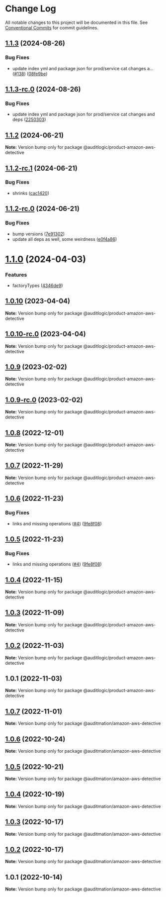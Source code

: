 # Change Log

All notable changes to this project will be documented in this file.
See [Conventional Commits](https://conventionalcommits.org) for commit guidelines.

## [1.1.3](https://github.com/auditlogic/product/compare/@auditlogic/product-amazon-aws-detective@1.1.2...@auditlogic/product-amazon-aws-detective@1.1.3) (2024-08-26)


### Bug Fixes

* update index yml and package json for prod/service cat changes a… ([#138](https://github.com/auditlogic/product/issues/138)) ([08fe9be](https://github.com/auditlogic/product/commit/08fe9beb1c8457462a19bc69caa02e6212d97e1a))





## [1.1.3-rc.0](https://github.com/auditlogic/product/compare/@auditlogic/product-amazon-aws-detective@1.1.2...@auditlogic/product-amazon-aws-detective@1.1.3-rc.0) (2024-08-26)


### Bug Fixes

* update index yml and package json for prod/service cat changes and deps ([2250303](https://github.com/auditlogic/product/commit/225030363a363608240135b7ebed386b28f01e4b))





## [1.1.2](https://github.com/auditlogic/product/compare/@auditlogic/product-amazon-aws-detective@1.1.2-rc.1...@auditlogic/product-amazon-aws-detective@1.1.2) (2024-06-21)

**Note:** Version bump only for package @auditlogic/product-amazon-aws-detective





## [1.1.2-rc.1](https://github.com/auditlogic/product/compare/@auditlogic/product-amazon-aws-detective@1.1.2-rc.0...@auditlogic/product-amazon-aws-detective@1.1.2-rc.1) (2024-06-21)


### Bug Fixes

* shrinks ([cac1420](https://github.com/auditlogic/product/commit/cac14200fefcd8183ab69fe89a47bd3f70f563e9))





## [1.1.2-rc.0](https://github.com/auditlogic/product/compare/@auditlogic/product-amazon-aws-detective@1.1.0...@auditlogic/product-amazon-aws-detective@1.1.2-rc.0) (2024-06-21)


### Bug Fixes

* bump versions ([7e91302](https://github.com/auditlogic/product/commit/7e913023b8b312150ed7762c32fbbe616be71de5))
* update all deps as well, some weirdness ([e0f4a86](https://github.com/auditlogic/product/commit/e0f4a864714e2d3de6bbf3da014d5312fe53be2f))





# [1.1.0](https://github.com/auditlogic/product/compare/@auditlogic/product-amazon-aws-detective@1.0.10...@auditlogic/product-amazon-aws-detective@1.1.0) (2024-04-03)


### Features

* factoryTypes ([4346de9](https://github.com/auditlogic/product/commit/4346de92693aee892fccf725338ffc7b80ab182b))





## [1.0.10](https://github.com/auditlogic/product/compare/@auditlogic/product-amazon-aws-detective@1.0.9...@auditlogic/product-amazon-aws-detective@1.0.10) (2023-04-04)

**Note:** Version bump only for package @auditlogic/product-amazon-aws-detective





## [1.0.10-rc.0](https://github.com/auditlogic/product/compare/@auditlogic/product-amazon-aws-detective@1.0.9...@auditlogic/product-amazon-aws-detective@1.0.10-rc.0) (2023-04-04)

**Note:** Version bump only for package @auditlogic/product-amazon-aws-detective





## [1.0.9](https://github.com/auditlogic/product/compare/@auditlogic/product-amazon-aws-detective@1.0.8...@auditlogic/product-amazon-aws-detective@1.0.9) (2023-02-02)

**Note:** Version bump only for package @auditlogic/product-amazon-aws-detective





## [1.0.9-rc.0](https://github.com/auditlogic/product/compare/@auditlogic/product-amazon-aws-detective@1.0.8...@auditlogic/product-amazon-aws-detective@1.0.9-rc.0) (2023-02-02)

**Note:** Version bump only for package @auditlogic/product-amazon-aws-detective





## [1.0.8](https://github.com/auditlogic/product/compare/@auditlogic/product-amazon-aws-detective@1.0.7...@auditlogic/product-amazon-aws-detective@1.0.8) (2022-12-01)

**Note:** Version bump only for package @auditlogic/product-amazon-aws-detective





## [1.0.7](https://github.com/auditlogic/product/compare/@auditlogic/product-amazon-aws-detective@1.0.6...@auditlogic/product-amazon-aws-detective@1.0.7) (2022-11-29)

**Note:** Version bump only for package @auditlogic/product-amazon-aws-detective





## [1.0.6](https://github.com/auditlogic/product/compare/@auditlogic/product-amazon-aws-detective@1.0.4...@auditlogic/product-amazon-aws-detective@1.0.6) (2022-11-23)


### Bug Fixes

* links and missing operations ([#4](https://github.com/auditlogic/product/issues/4)) ([9fe8f08](https://github.com/auditlogic/product/commit/9fe8f08fe7c57fdb79f991ac35bd6ac2e7dcad38))





## [1.0.5](https://github.com/auditlogic/product/compare/@auditlogic/product-amazon-aws-detective@1.0.4...@auditlogic/product-amazon-aws-detective@1.0.5) (2022-11-23)


### Bug Fixes

* links and missing operations ([#4](https://github.com/auditlogic/product/issues/4)) ([9fe8f08](https://github.com/auditlogic/product/commit/9fe8f08fe7c57fdb79f991ac35bd6ac2e7dcad38))





## [1.0.4](https://github.com/auditlogic/product/compare/@auditlogic/product-amazon-aws-detective@1.0.3...@auditlogic/product-amazon-aws-detective@1.0.4) (2022-11-15)

**Note:** Version bump only for package @auditlogic/product-amazon-aws-detective





## [1.0.3](https://github.com/auditlogic/product/compare/@auditlogic/product-amazon-aws-detective@1.0.2...@auditlogic/product-amazon-aws-detective@1.0.3) (2022-11-09)

**Note:** Version bump only for package @auditlogic/product-amazon-aws-detective





## [1.0.2](https://github.com/auditlogic/product/compare/@auditlogic/product-amazon-aws-detective@1.0.1...@auditlogic/product-amazon-aws-detective@1.0.2) (2022-11-03)

**Note:** Version bump only for package @auditlogic/product-amazon-aws-detective





## 1.0.1 (2022-11-03)

**Note:** Version bump only for package @auditlogic/product-amazon-aws-detective





## [1.0.7](https://github.com/auditmation/store-content/compare/@auditmation/amazon-aws-detective@1.0.6...@auditmation/amazon-aws-detective@1.0.7) (2022-11-01)

**Note:** Version bump only for package @auditmation/amazon-aws-detective





## [1.0.6](https://github.com/auditmation/store-content/compare/@auditmation/amazon-aws-detective@1.0.5...@auditmation/amazon-aws-detective@1.0.6) (2022-10-24)

**Note:** Version bump only for package @auditmation/amazon-aws-detective





## [1.0.5](https://github.com/auditmation/store-content/compare/@auditmation/amazon-aws-detective@1.0.4...@auditmation/amazon-aws-detective@1.0.5) (2022-10-21)

**Note:** Version bump only for package @auditmation/amazon-aws-detective





## [1.0.4](https://github.com/auditmation/store-content/compare/@auditmation/amazon-aws-detective@1.0.3...@auditmation/amazon-aws-detective@1.0.4) (2022-10-19)

**Note:** Version bump only for package @auditmation/amazon-aws-detective





## [1.0.3](https://github.com/auditmation/store-content/compare/@auditmation/amazon-aws-detective@1.0.2...@auditmation/amazon-aws-detective@1.0.3) (2022-10-17)

**Note:** Version bump only for package @auditmation/amazon-aws-detective





## [1.0.2](https://github.com/auditmation/store-content/compare/@auditmation/amazon-aws-detective@1.0.1...@auditmation/amazon-aws-detective@1.0.2) (2022-10-17)

**Note:** Version bump only for package @auditmation/amazon-aws-detective





## 1.0.1 (2022-10-14)

**Note:** Version bump only for package @auditmation/amazon-aws-detective
